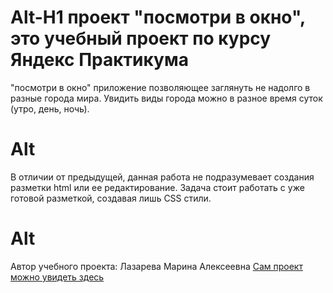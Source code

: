 # Alt-H1 проект "посмотри в окно", это учебный проект по курсу Яндекс Практикума
"посмотри в окно" приложение позволяющее заглянуть не надолго в разные города мира. Увидить виды города можно в разное время суток (утро, день, ночь).
# Alt 
В отличии от предыдущей, данная работа не подразумевает создания разметки html или ее редактирование. Задача стоит работать с уже готовой разметкой, создавая лишь CSS стили.
# Alt
Автор учебного проекта: Лазарева Марина Алексеевна
[Сам проект можно увидеть здесь](https://github.com/LazarevaMarina/posmotri_v_okno "Нажмите ссылку")